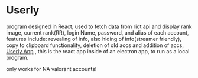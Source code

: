 # Userly
program designed in React, used to fetch data from riot api and display rank image, current rank(RR), login Name, password, and alias of each account,
features include: revealing of info, also hiding of info(streamer friendly), copy to clipboard functionality, deletion of old accs and addition of accs,
[Userly App](https://drive.google.com/file/d/1lCMtZAs6Wz3F19yGFd-Qp7csIns3qacI/view?usp=share_link) , this is the react app inside of an electron app, to run as a local program.


only works for NA valorant accounts!
